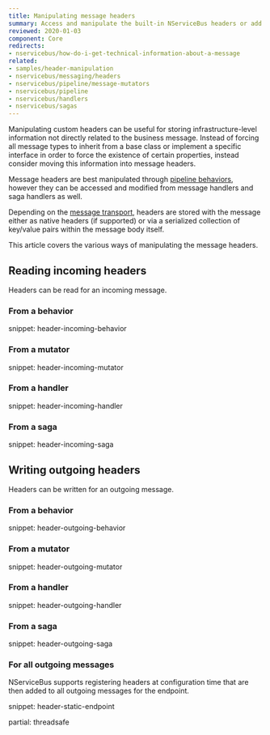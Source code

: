 ```yaml
---
title: Manipulating message headers
summary: Access and manipulate the built-in NServiceBus headers or add custom headers
reviewed: 2020-01-03
component: Core
redirects:
- nservicebus/how-do-i-get-technical-information-about-a-message
related:
- samples/header-manipulation
- nservicebus/messaging/headers
- nservicebus/pipeline/message-mutators
- nservicebus/pipeline
- nservicebus/handlers
- nservicebus/sagas
---
```


Manipulating custom headers can be useful for storing infrastructure-level information not directly related to the business message. Instead of forcing all message types to inherit from a base class or implement a specific interface in order to force the existence of certain properties, instead consider moving this information into message headers.

Message headers are best manipulated through [pipeline behaviors](/nservicebus/pipeline/manipulate-with-behaviors.md), however they can be accessed and modified from message handlers and saga handlers as well.

Depending on the [message transport](/transports/), headers are stored with the message either as native headers (if supported) or via a serialized collection of key/value pairs within the message body itself.

This article covers the various ways of manipulating the message headers.


## Reading incoming headers

Headers can be read for an incoming message.


### From a behavior

snippet: header-incoming-behavior


### From a mutator

snippet: header-incoming-mutator


### From a handler

snippet: header-incoming-handler


### From a saga

snippet: header-incoming-saga


## Writing outgoing headers

Headers can be written for an outgoing message.


### From a behavior

snippet: header-outgoing-behavior


### From a mutator

snippet: header-outgoing-mutator


### From a handler

snippet: header-outgoing-handler


### From a saga

snippet: header-outgoing-saga


### For all outgoing messages

NServiceBus supports registering headers at configuration time that are then added to all outgoing messages for the endpoint.

snippet: header-static-endpoint

partial: threadsafe